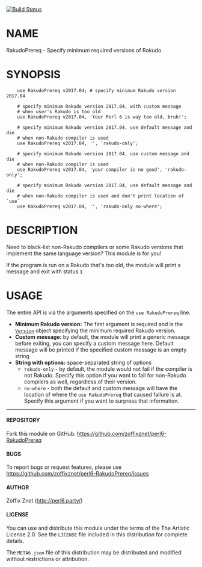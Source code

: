 [![Build Status](https://travis-ci.org/zoffixznet/perl6-RakudoPrereq.svg)](https://travis-ci.org/zoffixznet/perl6-RakudoPrereq)

# NAME

RakudoPrereq - Specify minimum required versions of Rakudo

# SYNOPSIS

```perl6
    use RakudoPrereq v2017.04; # specify minimum Rakudo version 2017.04

    # specify minimum Rakudo version 2017.04, with custom message
    # when user's Rakudo is too old
    use RakudoPrereq v2017.04, 'Your Perl 6 is way too old, bruh!';

    # specify minimum Rakudo version 2017.04, use default message and die
    # when non-Rakudo compiler is used
    use RakudoPrereq v2017.04, '', 'rakudo-only';

    # specify minimum Rakudo version 2017.04, use custom message and die
    # when non-Rakudo compiler is used
    use RakudoPrereq v2017.04, 'your compiler is no good', 'rakudo-only';

    # specify minimum Rakudo version 2017.04, use default message and die
    # when non-Rakudo compiler is used and don't print location of `use`
    use RakudoPrereq v2017.04, '', 'rakudo-only no-where';
```

# DESCRIPTION

Need to black-list non-Rakudo compilers or some Rakudo versions that implement
the same language version? This module is for you!

If the program is run on a Rakudo that's too old, the module will print a
message and exit with status `1`

# USAGE

The entire API is via the arguments specified on the `use RakudoPrereq` line.

- **Minimum Rakudo version:** The first argument is required and is the
  [`Version`](https://docs.perl6.org/type/Version)
  object specifying the minimum required Rakudo version.
- **Custom message:** by default, the module will print a generic message
  before exiting, you can specify a custom message here. Default message will
  be printed if the specified custom message is an empty string
- **String with options:** space-separated string of options
  - `rakudo-only` - by default, the module would not fail if the compiler
    is not Rakudo. Specify this option if you want to fail for non-Rakudo
    compilers as well, regardless of their version.
  - `no-where` - both the default and custom message will have the location
    of where the `use RakudoPrereq` that caused failure is at. Specify this
    argument if you want to surpress that information.

----

#### REPOSITORY

Fork this module on GitHub:
https://github.com/zoffixznet/perl6-RakudoPrereq

#### BUGS

To report bugs or request features, please use
https://github.com/zoffixznet/perl6-RakudoPrereq/issues

#### AUTHOR

Zoffix Znet (http://perl6.party/)

#### LICENSE

You can use and distribute this module under the terms of the
The Artistic License 2.0. See the `LICENSE` file included in this
distribution for complete details.

The `META6.json` file of this distribution may be distributed and modified
without restrictions or attribution.
